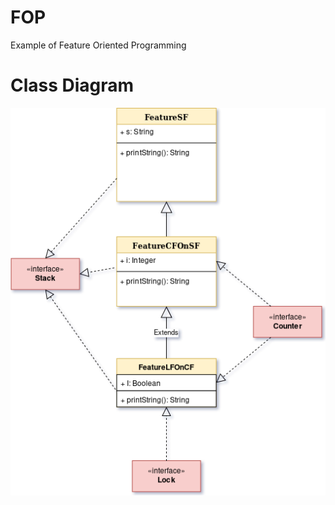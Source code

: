 # FOP
Example of Feature Oriented Programming

# Class Diagram

![Class Diagram](https://github.com/freemanpivo/FOP/blob/master/diagram.png)
